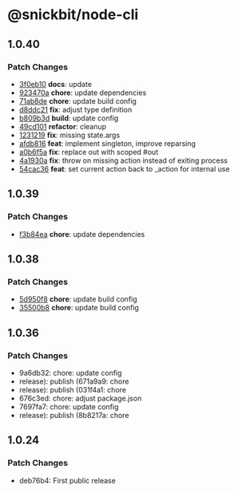 # @snickbit/node-cli

## 1.0.40

### Patch Changes

- [3f0eb10](https://github.com/snickbit/node-cli/commit/3f0eb10) **docs**:  update
- [923470a](https://github.com/snickbit/node-cli/commit/923470a) **chore**:  update dependencies
- [71ab8de](https://github.com/snickbit/node-cli/commit/71ab8de) **chore**:  update build config
- [d8ddc21](https://github.com/snickbit/node-cli/commit/d8ddc21) **fix**:  adjust type definition
- [b809b3d](https://github.com/snickbit/node-cli/commit/b809b3d) **build**:  update config
- [49cd101](https://github.com/snickbit/node-cli/commit/49cd101) **refactor**:  cleanup
- [1231219](https://github.com/snickbit/node-cli/commit/1231219) **fix**:  missing state.args
- [afdb816](https://github.com/snickbit/node-cli/commit/afdb816) **feat**:  implement singleton, improve reparsing
- [a0b6f5a](https://github.com/snickbit/node-cli/commit/a0b6f5a) **fix**:  replace out with scoped #out
- [4a1930a](https://github.com/snickbit/node-cli/commit/4a1930a) **fix**:  throw on missing action instead of exiting process
- [54cac36](https://github.com/snickbit/node-cli/commit/54cac36) **feat**:  set current action back to _action for internal use


## 1.0.39

### Patch Changes

- [f3b84ea](https://github.com/snickbit/node-cli/commit/f3b84ea) **chore**:  update dependencies


## 1.0.38

### Patch Changes

- [5d950f8](https://github.com/snickbit/node-cli/commit/5d950f8) **chore**:  update build config
- [35500b8](https://github.com/snickbit/node-cli/commit/35500b8) **chore**:  update build config


## 1.0.36

### Patch Changes

- 9a6db32: chore: update config
- release): publish (671a9a9: chore
- release): publish (031f4a1: chore
- 676c3ed: chore: adjust package.json
- 7697fa7: chore: update config
- release): publish (8b8217a: chore

## 1.0.24

### Patch Changes

- deb76b4: First public release
